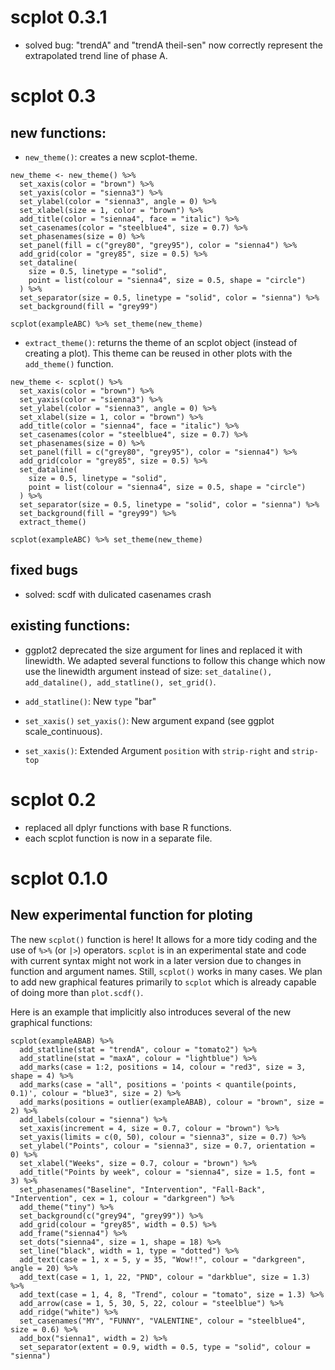 
# scplot 0.3.1

- solved bug: "trendA" and "trendA theil-sen" now correctly represent the extrapolated trend line of phase A.

# scplot 0.3

## new functions:

- `new_theme()`: creates a new scplot-theme.
```{.r}
new_theme <- new_theme() %>% 
  set_xaxis(color = "brown") %>%
  set_yaxis(color = "sienna3") %>%
  set_ylabel(color = "sienna3", angle = 0) %>%
  set_xlabel(size = 1, color = "brown") %>%
  add_title(color = "sienna4", face = "italic") %>%
  set_casenames(color = "steelblue4", size = 0.7) %>%
  set_phasenames(size = 0) %>% 
  set_panel(fill = c("grey80", "grey95"), color = "sienna4") %>%
  add_grid(color = "grey85", size = 0.5) %>%
  set_dataline(
    size = 0.5, linetype = "solid", 
    point = list(colour = "sienna4", size = 0.5, shape = "circle")
  ) %>%
  set_separator(size = 0.5, linetype = "solid", color = "sienna") %>%
  set_background(fill = "grey99") 

scplot(exampleABC) %>% set_theme(new_theme)

```

- `extract_theme()`: returns the theme of an scplot object (instead of creating a plot). This theme can be reused in other plots with the `add_theme()` function.

```{.r}
new_theme <- scplot() %>% 
  set_xaxis(color = "brown") %>%
  set_yaxis(color = "sienna3") %>%
  set_ylabel(color = "sienna3", angle = 0) %>%
  set_xlabel(size = 1, color = "brown") %>%
  add_title(color = "sienna4", face = "italic") %>%
  set_casenames(color = "steelblue4", size = 0.7) %>%
  set_phasenames(size = 0) %>% 
  set_panel(fill = c("grey80", "grey95"), color = "sienna4") %>%
  add_grid(color = "grey85", size = 0.5) %>%
  set_dataline(
    size = 0.5, linetype = "solid", 
    point = list(colour = "sienna4", size = 0.5, shape = "circle")
  ) %>%
  set_separator(size = 0.5, linetype = "solid", color = "sienna") %>%
  set_background(fill = "grey99") %>%
  extract_theme()

scplot(exampleABC) %>% set_theme(new_theme)

```

## fixed bugs

- solved: scdf with dulicated casenames crash

## existing functions:

- ggplot2 deprecated the size argument for lines and replaced it with linewidth. We adapted several functions to follow this change which now use the linewidth argument instead of size: `set_dataline(), add_dataline(), add_statline(), set_grid()`.

- `add_statline()`: New `type` "bar"  
- `set_xaxis()` `set_yaxis()`: New argument expand (see ggplot scale_continuous).
- `set_xaxis()`: Extended Argument `position` with `strip-right` and `strip-top`

# scplot 0.2

- replaced all dplyr functions with base R functions.
- each scplot function is now in a separate file.

# scplot 0.1.0 

## New experimental function for ploting

The new `scplot()` function is here! It allows for a more tidy coding and the use of `%>%` (or `|>`) operators. `scplot` is in an experimental state and code with
current syntax might not work in  a later version due to changes in function and argument names. Still, `scplot()` works in many cases.
We plan to add new graphical features primarily to `scplot` which is already capable of doing more than `plot.scdf()`.

Here is an example that implicitly also introduces several of the new graphical functions:

```{.r}
scplot(exampleABAB) %>% 
  add_statline(stat = "trendA", colour = "tomato2") %>%
  add_statline(stat = "maxA", colour = "lightblue") %>%
  add_marks(case = 1:2, positions = 14, colour = "red3", size = 3, shape = 4) %>%
  add_marks(case = "all", positions = 'points < quantile(points, 0.1)', colour = "blue3", size = 2) %>%
  add_marks(positions = outlier(exampleABAB), colour = "brown", size = 2) %>%
  add_labels(colour = "sienna") %>%
  set_xaxis(increment = 4, size = 0.7, colour = "brown") %>%
  set_yaxis(limits = c(0, 50), colour = "sienna3", size = 0.7) %>%
  set_ylabel("Points", colour = "sienna3", size = 0.7, orientation = 0) %>%
  set_xlabel("Weeks", size = 0.7, colour = "brown") %>%
  add_title("Points by week", colour = "sienna4", size = 1.5, font = 3) %>%
  set_phasenames("Baseline", "Intervention", "Fall-Back", "Intervention", cex = 1, colour = "darkgreen") %>%
  add_theme("tiny") %>%
  set_background(c("grey94", "grey99")) %>%
  add_grid(colour = "grey85", width = 0.5) %>%
  add_frame("sienna4") %>%
  set_dots("sienna4", size = 1, shape = 18) %>%
  set_line("black", width = 1, type = "dotted") %>%
  add_text(case = 1, x = 5, y = 35, "Wow!!", colour = "darkgreen", angle = 20) %>%
  add_text(case = 1, 1, 22, "PND", colour = "darkblue", size = 1.3) %>%
  add_text(case = 1, 4, 8, "Trend", colour = "tomato", size = 1.3) %>%
  add_arrow(case = 1, 5, 30, 5, 22, colour = "steelblue") %>%
  add_ridge("white") %>%
  set_casenames("MY", "FUNNY", "VALENTINE", colour = "steelblue4", size = 0.6) %>%
  add_box("sienna1", width = 2) %>%
  set_separator(extent = 0.9, width = 0.5, type = "solid", colour = "sienna")
```


